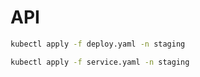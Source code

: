 # API

```bash
kubectl apply -f deploy.yaml -n staging

kubectl apply -f service.yaml -n staging
```
